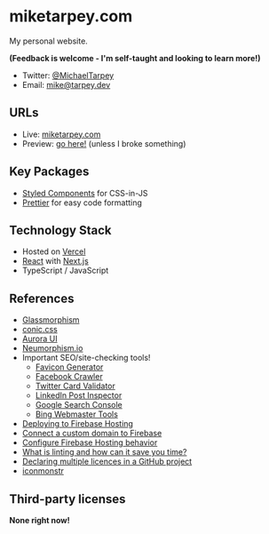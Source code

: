 # miketarpey.com

My personal website.

**(Feedback is welcome - I'm self-taught and looking to learn more!)**
* Twitter: [@MichaelTarpey](https://twitter.com/MichaelTarpey)
* Email: [mike@tarpey.dev](mailto:mike@tarpey.dev)

## URLs
* Live: [miketarpey.com](https://miketarpey.com)
* Preview: [go here!](https://next-miketarpeycom-git-dev-annuitydew.vercel.app/) (unless I broke something)

## Key Packages
* [Styled Components](https://styled-components.com) for CSS-in-JS
* [Prettier](https://prettier.io) for easy code formatting

## Technology Stack
* Hosted on [Vercel](https://vercel.com)
* [React](https://reactjs.org) with [Next.js](https://nextjs.org)
* TypeScript / JavaScript

## References
* [Glassmorphism](https://glassmorphism.com)
* [conic.css](https://www.conic.style)
* [Aurora UI](https://uxdesign.cc/aurora-ui-new-visual-trend-for-2021-c763a7daa7e2)
* [Neumorphism.io](https://neumorphism.io)
* Important SEO/site-checking tools!
  * [Favicon Generator](https://realfavicongenerator.net/)
  * [Facebook Crawler](https://developers.facebook.com/tools/debug)
  * [Twitter Card Validator](https://cards-dev.twitter.com/validator)
  * [LinkedIn Post Inspector](https://www.linkedin.com/post-inspector/)
  * [Google Search Console](https://search.google.com/search-console/about)
  * [Bing Webmaster Tools](https://www.bing.com/webmasters/about)
* [Deploying to Firebase Hosting](https://www.gatsbyjs.com/docs/how-to/previews-deploys-hosting/deploying-to-firebase/)
* [Connect a custom domain to Firebase](https://firebase.google.com/docs/hosting/custom-domain)
* [Configure Firebase Hosting behavior](https://firebase.google.com/docs/hosting/full-config)
* [What is linting and how can it save you time?](https://www.freecodecamp.org/news/what-is-linting-and-how-can-it-save-you-time/)
* [Declaring multiple licences in a GitHub project](https://softwareengineering.stackexchange.com/questions/304874/declaring-multiple-licences-in-a-github-project)
* [iconmonstr](https://iconmonstr.com/)

## Third-party licenses

**None right now!**
